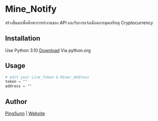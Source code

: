 # Mine_Notify

สร้างขึ้นมาเพื่อศึกษาการทำงานของ API และรับการแจ้งเตือนการขุดเหรียญ Cryptocurrency

## Installation

Use Python 3.10  [Download](https://www.python.org/) Via python.org

## Usage

```python
# edit your Line_Token & Miner_Address
token = ""
address = ""
```


## Author
[PingSunn](https://www.fb.com/pingsunn) | [Website](https://ping-pongskaorn.online)
